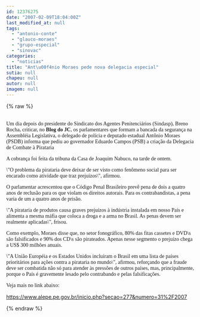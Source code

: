 ```yaml
---
id: 12376275
date: "2007-02-09T18:04:00Z"
last_modified_at: null
tags:
  - "antonio-conte"
  - "glauco-moraes"
  - "grupo-especial"
  - "sinovac"
categories:
  - "noticias"
title: "Ant\u00f4nio Moraes pede nova delegacia especial"
sutia: null
chapeu: null
autor: null
imagem: null
---
```

{% raw %}
<p><P><BR><FONT face=Verdana>Um dia depois do presidente do Sindicato dos Agentes Penitenciários (Sindasp), Breno Rocha, criticar, no <STRONG>Blog</STRONG> <STRONG>do JC</STRONG>, os parlamentares que formam a bancada da segurança na Assembléia Legislativa, o delegado de polícia e deputado estadual Antônio Moraes (PSDB) informa que pediu ao governador Eduardo Campos (PSB) a criação da Delegacia de Combate à Pirataria</FONT></P></p>
<p><P><FONT face=Verdana>A cobrança foi feita da tribuna da Casa de Joaquim Nabuco, na tarde de ontem. </FONT></P></p>
<p><P><FONT face=Verdana>\"O problema da pirataria deve deixar de ser visto como fenômeno social para ser encarado como atividade que traz prejuízos\", afirmou.</FONT></P></p>
<p><P><FONT face=Verdana>O parlamentar acrescentou que o Código Penal Brasileiro prevê pena de dois a quatro anos de reclusão para os que violam os direitos autorais. Para os contrabandistas, a pena varia de um a quatro anos de prisão. </FONT></P></p>
<p><P><FONT face=Verdana>\"A pirataria de produtos causa graves prejuízos à indústria instalada em nosso País e alimenta a mesma máfia que coloca a droga e a arma no Brasil. As penas devem ser realmente aplicadas\", frisou.</FONT></P></p>
<p><P><FONT face=Verdana>Como exemplo, Moraes disse que, no setor fonográfico, 80% das fitas cassetes e DVD\s são falsificados e 90% dos CD\s são pirateados. Apenas nesse segmento o prejuízo chega a US$ 300 milhões anuais. </FONT></P></p>
<p><P><FONT face=Verdana>\"A União Européia e os Estados Unidos incluíram o Brasil em uma lista de países prioritários para ações contra a pirataria no mundo\", afirmou, reforçando que a fraude deve ser combatida não só para atender às pressões de outros países, mas, principalmente, porque o País é gravemente lesado pelo contrabando e pelas falsificações.</FONT></P></p>
<p><P><FONT face=Verdana>Veja mais no link abaixo:</FONT></P></p>
<p><P><A href=\"https://www.alepe.pe.gov.br/inicio.php?secao=277&amp;numero=31%2F2007\">https://www.alepe.pe.gov.br/inicio.php?secao=277&amp;numero=31%2F2007</A></P> </p>
{% endraw %}